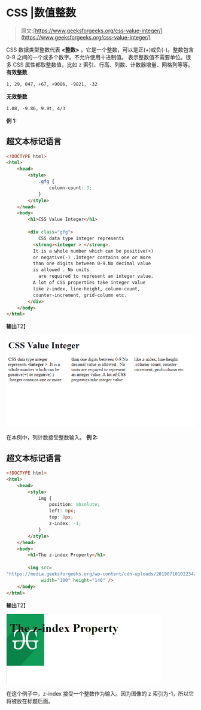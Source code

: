 # CSS |数值整数

> 原文:[https://www.geeksforgeeks.org/css-value-integer/](https://www.geeksforgeeks.org/css-value-integer/)

CSS 数据类型整数代表 **<整数>** 。它是一个整数，可以是正(+)或负(-)。整数包含 0-9 之间的一个或多个数字。不允许使用十进制值。
表示整数值不需要单位。很多 CSS 属性都取整数值，比如 z 索引、行高、列数、计数器增量、网格列等等。
**有效整数**

```html
1, 29, 047, +67, +9086, -9821, -32
```

**无效整数**

```html
1.08, -9.86, 9.9t, 4/3
```

**例 1:**

## 超文本标记语言

```html
<!DOCTYPE html>
<html>
    <head>
        <style>
            .gfg {
                column-count: 3;
            }
        </style>
    </head>
    <body>
        <h1>CSS Value Integer</h1>

        <div class="gfg">
            CSS data type integer represents
          <strong><integer > </strong>.
          It is a whole number which can be positive(+)
          or negative(-) .Integer contains one or more
          than one digits between 0-9.No decimal value
          is allowed . No units
            are required to represent an integer value.
          A lot of CSS properties take integer value
          like z-index, line-height, column-count,
          counter-increment, grid-column etc.
        </div>
    </body>
</html>
```

**输出**T2】

![](img/e6a7e7d2a72710fb355346dee4d86ec6.png)

在本例中，列计数接受整数输入。
**例 2:**

## 超文本标记语言

```html
<!DOCTYPE html>
<html>
    <head>
        <style>
            img {
                position: absolute;
                left: 0px;
                top: 0px;
                z-index: -1;
            }
        </style>
    </head>
    <body>
        <h1>The z-index Property</h1>

        <img src=
"https://media.geeksforgeeks.org/wp-content/cdn-uploads/20190710102234/download3.png"
             width="100" height="140" />
    </body>
</html>
```

**输出**T2】

![](img/b0c4648f25e705a4d2c2ac943f1d7099.png)

在这个例子中，z-index 接受一个整数作为输入。因为图像的 z 索引为-1，所以它将被放在标题后面。